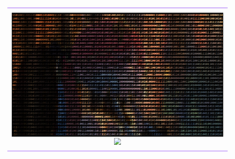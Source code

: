 #
<div align="center">
<div style="border-top: 2px solid #BD93F9; border-bottom: 2px solid #BD93F9; padding: 10px; margin: 20px 0;">  
    <img src="/image/image.png">
    <img src="https://readme-typing-svg.herokuapp.com?font=Mochiy+Pop+One&size=40&pause=1000&color=BD93F9&center=true&vCenter=true&repeat=false&width=250&height=60&lines=💜+ABOUTME+💜" />
  </div>
</div>